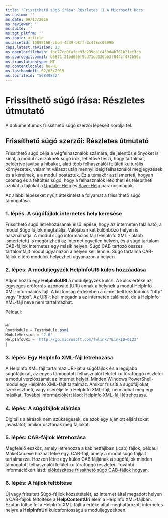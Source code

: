 ```yaml
---
title: 'Frissíthető súgó írása: Részletes |} A Microsoft Docs'
ms.custom: ''
ms.date: 09/13/2016
ms.reviewer: ''
ms.suite: ''
ms.tgt_pltfrm: ''
ms.topic: article
ms.assetid: 10098160-c6b4-4339-b8ff-2c4f8cc0699b
caps.latest.revision: 13
ms.openlocfilehash: fbc77cc0fafce93d239da1c459d4b761b21ef3cb
ms.sourcegitcommit: b6871f21bd666f9cd71dd336bb3f844cf472b56c
ms.translationtype: MT
ms.contentlocale: hu-HU
ms.lasthandoff: 02/03/2019
ms.locfileid: "56849832"
---
```

# <a name="updatable-help-authoring-step-by-step"></a>Frissíthető súgó írása: Részletes útmutató

A dokumentumok frissíthető súgó szerzői lépéseit sorolja fel.

## <a name="authoring-updatable-help-step-by-step"></a>Frissíthető súgó szerzői: Részletes útmutató

Frissíthető súgó célja a végfelhasználók számára, de jelentős előnyöket is kínál, a modul szerzőknek súgó írók, lehetővé teszi, hogy tartalmat, beleértve javítsa a hibákat, alatt több felhasználói felületi kulturális környezetek, valamint választ után mennyi ideig felhasználói megjegyzések és a kérelmek, a a modul postáztuk. Ez a témakör azt ismerteti, hogyan csomag és a feltöltés súgó, hogy a felhasználók letöltheti és telepítheti azokat a fájlokat a [Update-Help](/powershell/module/Microsoft.PowerShell.Core/Update-Help) és [Save-Help](/powershell/module/Microsoft.PowerShell.Core/Save-Help) parancsmagok.

Az alábbi lépéseket nyújt áttekintést a folyamat a frissíthető súgó támogatása.

### <a name="step-1-find-an-internet-site-for-your-help-files"></a>1. lépés: A súgófájlok internetes hely keresése

Frissíthető súgó létrehozásának első lépése, hogy az interneten található, a modul Súgó fájlok megtalálja. Valójában két különböző helyen is használhatja. A modul súgó információs fájl (HelpInfo XML - alább ismertetett) is megőrizheti az Internet egyetlen helyen, és a súgó tartalom CAB-fájlok internetes egy másik helyen. Súgó CAB tartozó összes tartalomfájlt modul ugyanazon a helyen kell lennie. Súgó tartalma CAB-fájlok eltérő modulok helyezheti ugyanazon a helyen.

### <a name="step-2-add-a-helpinfouri-key-to-your-module-manifest"></a>2. lépés: A moduljegyzék HelpInfoURI kulcs hozzáadása

Adjon hozzá egy **HelpInfoURI** a moduljegyzék kulcs. A kulcs értéke az egységes erőforrás-azonosító (URI) annak a helynek a modul HelpInfo XML-információs fájl. A biztonság érdekében a címet kell kezdődniük "http" vagy "https". Az URI-t kell megadnia az interneten található, de a HelpInfo XML-fájl neve nem tartalmazhat.

Például:

```powershell

@{
RootModule = TestModule.psm1
ModuleVersion = '2.0'
HelpInfoURI = 'http://go.microsoft.com/fwlink/?LinkID=0123'
}
```

### <a name="step-3-create-a-helpinfo-xml-file"></a>3. lépés: Egy HelpInfo XML-fájl létrehozása

A HelpInfo XML fájl tartalmaz URI-ját a súgófájlok és a legújabb súgófájlokat, az egyes támogatott felhasználói felület kultúrafüggő részletei a modul verziószámát az Internet helyét. Minden Windows PowerShell-modul egy HelpInfo XML-fájlt tartalmaz. Amikor frissíti a súgófájlokat, szerkesztheti, vagy cserélje le a HelpInfo XML-fájl; nem adhat meg egy másikat. További információkért lásd: [HelpInfo XML-fájl létrehozása](./how-to-create-a-helpinfo-xml-file.md).

### <a name="step-4-sign-your-help-files"></a>4. lépés: A súgófájlok aláírása

Digitális aláírások nem szükségesek, de azok egy ajánlott eljárásokat javaslatot, amikor osztanak meg fájlokat.

### <a name="step-5-create-cab-files"></a>5. lépés: CAB-fájlok létrehozása

Megfelelő eszköz, amely létrehozza a kabinetfájlban (.cab) fájlok, például MakeCab.exe hozhat létre egy. CAB-fájl, amely a modul súgó fájljait tartalmazza. Hozzon létre egy külön CAB fájljának a súgófájlok minden támogatott felhasználói felület kultúrafüggő részletei. További információkért lásd: [előkészítése frissíthető súgó CAB-fájlok hogyan](./how-to-prepare-updatable-help-cab-files.md).

### <a name="step-6-upload-your-files"></a>6. lépés: A fájlok feltöltése

Új vagy frissített Súgó-fájlok közzétételét, az Internet által megadott helyen a CAB-fájlok feltöltése a **HelpContentUri** elem a HelpInfo XML-fájlban. Ezután töltse fel a HelpInfo XML-fájlt a értéke által meghatározott internetes helyre a **HelpInfoUri** kulcsfontosságú a moduljegyzékben.

